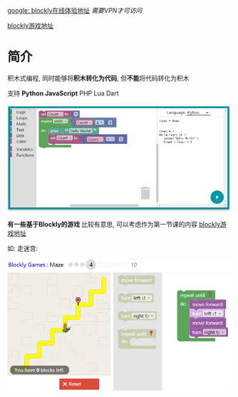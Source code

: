 [google: blockly在线体验地址](https://developers.google.com/blockly) *需要VPN才可访问*

[blockly游戏地址](https://blockly.games/) 

# 简介

积木式编程, 同时能够将**积木转化为代码**, 但**不能**将代码转化为积木

支持 **Python JavaScript** PHP Lua Dart

![image-20200705010721694](blockly.assets/image-20200705010721694.png)

**有一些基于Blockly的游戏** 比较有意思, 可以考虑作为第一节课的内容 [blockly游戏地址](https://blockly.games/) 

如: 走迷宫:

![image-20200705011726548](blockly.assets/image-20200705011726548.png)



